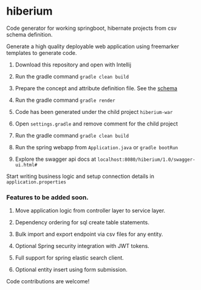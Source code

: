 # hiberium

Code generator for working springboot, hibernate projects from csv schema definition.

Generate a high quality deployable web application using freemarker templates to generate code.

1. Download this repository and open with Intellij

2. Run the gradle command `gradle clean build`

3. Prepare the concept and attribute definition file. See the [schema](SCHEMA.md)

4. Run the gradle command `gradle render`

5. Code has been generated under the child project `hiberium-war`

6. Open `settings.gradle` and remove comment for the child project

7. Run the gradle command `gradle clean build`

8. Run the spring webapp from `Application.java` or `gradle bootRun`

9. Explore the swagger api docs at `localhost:8080/hiberium/1.0/swagger-ui.html#`

Start writing business logic and setup connection details in `application.properties`

### Features to be added soon.

1. Move application logic from controller layer to service layer.

2. Dependency ordering for sql create table statements.

3. Bulk import and export endpoint via csv files for any entity.

4. Optional Spring security integration with JWT tokens.

5. Full support for spring elastic search client.

6. Optional entity insert using form submission.

Code contributions are welcome!
